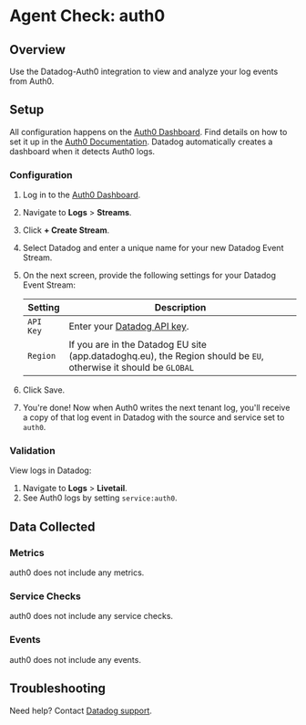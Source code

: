 # Agent Check: auth0

## Overview

Use the Datadog-Auth0 integration to view and analyze your log events from Auth0.

## Setup

All configuration happens on the [Auth0 Dashboard][2]. Find details on how to set it up in the [Auth0 Documentation][3]. Datadog automatically creates a dashboard when it detects Auth0 logs.

 
### Configuration

1. Log in to the [Auth0 Dashboard][2].
2. Navigate to **Logs** > **Streams**.
3. Click **+ Create Stream**.
4. Select Datadog and enter a unique name for your new Datadog Event Stream.
5. On the next screen, provide the following settings for your Datadog Event Stream:


    | Setting     	   | Description                                                |
    | ---------------- | ---------------------------------------------------------- |
    | `API Key`        | Enter your [Datadog API key][4]. 							|
    | `Region` 		   | If you are in the Datadog EU site (app.datadoghq.eu), the Region should be `EU`, otherwise it should be `GLOBAL`   |

	
6. Click Save.
7. You're done! Now when Auth0 writes the next tenant log, you'll receive a copy of that log event in Datadog with the source and service set to `auth0`.

### Validation

View logs in Datadog:

1. Navigate to **Logs** > **Livetail**.
2. See Auth0 logs by setting `service:auth0`.

## Data Collected

### Metrics

auth0 does not include any metrics.

### Service Checks

auth0 does not include any service checks.

### Events

auth0 does not include any events.

## Troubleshooting

Need help? Contact [Datadog support][1].

[1]: https://docs.datadoghq.com/help
[2]: https://manage.auth0.com
[3]: https://auth0.com/docs/logs/streams/datadog
[4]: https://app.datadoghq.com/account/settings#api
